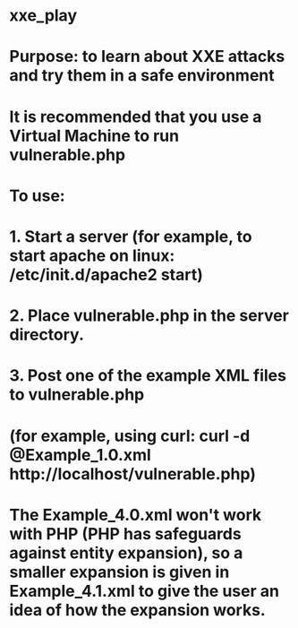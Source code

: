 # xxe_play
#
# Purpose: to learn about XXE attacks and try them in a safe environment
#
# It is recommended that you use a Virtual Machine to run vulnerable.php
#
# To use: 
#
#	1. Start a server (for example, to start apache on linux: /etc/init.d/apache2 start)
#	2. Place vulnerable.php in the server directory.
#	3. Post one of the example XML files to vulnerable.php
#	   (for example, using curl: curl -d @Example_1.0.xml http://localhost/vulnerable.php)
#
# The Example_4.0.xml won't work with PHP (PHP has safeguards against entity expansion), so a smaller expansion is given in Example_4.1.xml to give the user an idea of how the expansion works.